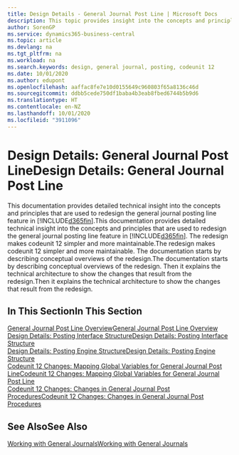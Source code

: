 ```yaml
---
title: Design Details - General Journal Post Line | Microsoft Docs
description: This topic provides insight into the concepts and principles that are used to redesign the general journal posting line feature in Business Central.
author: SorenGP
ms.service: dynamics365-business-central
ms.topic: article
ms.devlang: na
ms.tgt_pltfrm: na
ms.workload: na
ms.search.keywords: design, general journal, posting, codeunit 12
ms.date: 10/01/2020
ms.author: edupont
ms.openlocfilehash: aaffac8fe7e10d0155649c960803f65a8136c46d
ms.sourcegitcommit: ddbb5cede750df1baba4b3eab8fbed6744b5b9d6
ms.translationtype: HT
ms.contentlocale: en-NZ
ms.lasthandoff: 10/01/2020
ms.locfileid: "3911096"
---
```

# <a name="design-details-general-journal-post-line"></a><span data-ttu-id="32547-103">Design Details: General Journal Post Line</span><span class="sxs-lookup"><span data-stu-id="32547-103">Design Details: General Journal Post Line</span></span>
<span data-ttu-id="32547-104">This documentation provides detailed technical insight into the concepts and principles that are used to redesign the general journal posting line feature in [!INCLUDE[d365fin](includes/d365fin_md.md)].</span><span class="sxs-lookup"><span data-stu-id="32547-104">This documentation provides detailed technical insight into the concepts and principles that are used to redesign the general journal posting line feature in [!INCLUDE[d365fin](includes/d365fin_md.md)].</span></span> <span data-ttu-id="32547-105">The redesign makes codeunit 12 simpler and more maintainable.</span><span class="sxs-lookup"><span data-stu-id="32547-105">The redesign makes codeunit 12 simpler and more maintainable.</span></span> <span data-ttu-id="32547-106">The documentation starts by describing conceptual overviews of the redesign.</span><span class="sxs-lookup"><span data-stu-id="32547-106">The documentation starts by describing conceptual overviews of the redesign.</span></span> <span data-ttu-id="32547-107">Then it explains the technical architecture to show the changes that result from the redesign.</span><span class="sxs-lookup"><span data-stu-id="32547-107">Then it explains the technical architecture to show the changes that result from the redesign.</span></span>  

## <a name="in-this-section"></a><span data-ttu-id="32547-108">In This Section</span><span class="sxs-lookup"><span data-stu-id="32547-108">In This Section</span></span>  
[<span data-ttu-id="32547-109">General Journal Post Line Overview</span><span class="sxs-lookup"><span data-stu-id="32547-109">General Journal Post Line Overview</span></span>](design-details-general-journal-post-line-overview.md)  
[<span data-ttu-id="32547-110">Design Details: Posting Interface Structure</span><span class="sxs-lookup"><span data-stu-id="32547-110">Design Details: Posting Interface Structure</span></span>](design-details-posting-interface-structure.md)  
[<span data-ttu-id="32547-111">Design Details: Posting Engine Structure</span><span class="sxs-lookup"><span data-stu-id="32547-111">Design Details: Posting Engine Structure</span></span>](design-details-posting-engine-structure.md)  
[<span data-ttu-id="32547-112">Codeunit 12 Changes: Mapping Global Variables for General Journal Post Line</span><span class="sxs-lookup"><span data-stu-id="32547-112">Codeunit 12 Changes: Mapping Global Variables for General Journal Post Line</span></span>](design-details-codeunit-12-changes-mapping-global-variables-for-general-journal-post-line.md)  
[<span data-ttu-id="32547-113">Codeunit 12 Changes: Changes in General Journal Post Procedures</span><span class="sxs-lookup"><span data-stu-id="32547-113">Codeunit 12 Changes: Changes in General Journal Post Procedures</span></span>](design-details-codeunit-12-changes-changes-in-general-journal-post-procedures.md)  

## <a name="see-also"></a><span data-ttu-id="32547-114">See Also</span><span class="sxs-lookup"><span data-stu-id="32547-114">See Also</span></span>  
[<span data-ttu-id="32547-115">Working with General Journals</span><span class="sxs-lookup"><span data-stu-id="32547-115">Working with General Journals</span></span>](ui-work-general-journals.md)
